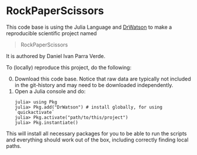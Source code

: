 # RockPaperScissors

This code base is using the Julia Language and [DrWatson](https://juliadynamics.github.io/DrWatson.jl/stable/)
to make a reproducible scientific project named
> RockPaperScissors

It is authored by Daniel Ivan Parra Verde.

To (locally) reproduce this project, do the following:

0. Download this code base. Notice that raw data are typically not included in the
   git-history and may need to be downloaded independently.
1. Open a Julia console and do:
   ```
   julia> using Pkg
   julia> Pkg.add("DrWatson") # install globally, for using `quickactivate`
   julia> Pkg.activate("path/to/this/project")
   julia> Pkg.instantiate()
   ```

This will install all necessary packages for you to be able to run the scripts and
everything should work out of the box, including correctly finding local paths.
